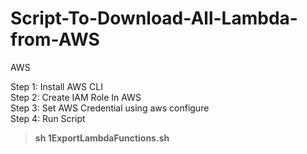 # Script-To-Download-All-Lambda-from-AWS
AWS

Step 1: Install AWS CLI <br>
Step 2: Create IAM Role In AWS <br>
Step 3: Set AWS Credential using aws configure <br>
Step 4: Run Script  <br>
  > <b>sh 1ExportLambdaFunctions.sh<b>
  
